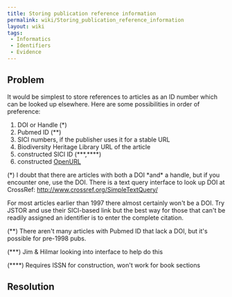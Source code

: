 ```yaml
---
title: Storing publication reference information
permalink: wiki/Storing_publication_reference_information
layout: wiki
tags:
 - Informatics
 - Identifiers
 - Evidence
---
```


## Problem

It would be simplest to store references to articles as an ID number
which can be looked up elsewhere. Here are some possibilities in order
of preference:

1.  DOI or Handle (\*)
2.  Pubmed ID (\*\*)
3.  SICI numbers, if the publisher uses it for a stable URL
4.  Biodiversity Heritage Library URL of the article
5.  constructed SICI ID (\*\*\*,\*\*\*\*)
6.  constructed
    <a href="OpenURL" class="wikilink" title="OpenURL">OpenURL</a>

(\*) I doubt that there are articles with both a DOI \*and\* a handle,
but if you encounter one, use the DOI. There is a text query interface
to look up DOI at CrossRef: <http://www.crossref.org/SimpleTextQuery/>

For most articles earlier than 1997 there almost certainly won't be a
DOI. Try JSTOR and use their SICI-based link but the best way for those
that can't be readily assigned an identifier is to enter the complete
citation.

(\*\*) There aren't many articles with Pubmed ID that lack a DOI, but
it's possible for pre-1998 pubs.

(\*\*\*) Jim & Hilmar looking into interface to help do this

(\*\*\*\*) Requires ISSN for construction, won't work for book sections

## Resolution
